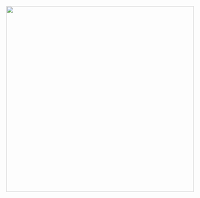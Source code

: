 <img src="https://media.giphy.com/media/v1.Y2lkPTc5MGI3NjExY3ljY3kxY3B4MGV2dm5kOWRyOTc0Z2s2N3FtYXk2ZW5reDJyZGhreiZlcD12MV9pbnRlcm5hbF9naWZfYnlfaWQmY3Q9Zw/jUJgL0iByjsAS2MQH1/giphy.gif" style="width:100%;height:500px;object-fit:cover"/>


